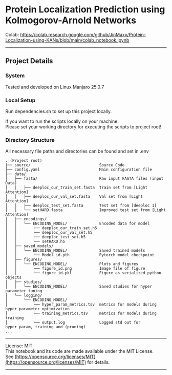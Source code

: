 # Protein Localization Prediction using Kolmogorov-Arnold Networks

Colab: https://colab.research.google.com/github/JinMaxx/Protein-Localization-using-KANs/blob/main/colab_notebook.ipynb

---
## Project Details

### System
Tested and developed on Linux Manjaro 25.0.7

### Local Setup
Run dependencies.sh to set up this project locally.  

If you want to run the scripts locally on your machine:  
Please set your working directory for executing the scripts to project root!  

### Directory Structure
All necessary file paths and directories can be found and set in .env
```
. (Project root)
├── source/                              Source Code
├── config.yaml                          Main configuration file
├── data/
│   ├── fasta/                           Raw input FASTA files (input Data)
│   │   ├── deeploc_our_train_set.fasta  Train set from [Light Attention]
│   │   ├── deeploc_our_val_set.fasta    Val set from [Light Attention]
│   │   ├── deeploc_test_set.fasta       Test set from [deeploc 1]
│   │   └── setHARD.fasta                Improved test set from [Light Attention]
│   ├── encodings/
│   │   └── ENCODING_MODEL/              Encoded data for model
│   │       ├── deeploc_our_train_set.h5
│   │       ├── deeploc_our_val_set.h5
│   │       ├── deeploc_test_set.h5
│   │       └── setHARD.h5
│   ├── saved_models/
│   │   └── ENCODING_MODEL/              Saved trained models
│   │       └── Model_id.pth             Pytorch model checkpoint
│   ├── figures/
│   │   └── ENCODING_MODEL/              Plots and figures
│   │       ├── figure_id.png            Image file of figure
│   │       └── figure_id.pkl            Figure as serialized python objects 
│   ├── studies/
│   │   └── ENCODING_MODEL/              Saved studies for hyper parameter tuning
│   └── logging/
│       └── ENCODING_MODEL/             
│           ├── hyper_param_metrics.tsv  metrics for models during hyper parameter optimization
│           ├── training_metrics.tsv     metrics for models during training
│           └── output.log               Logged std out for hyper_param, training and (pruning)
...
```


---

License: MIT  
This notebook and its code are made available under the MIT License.  
See [https://opensource.org/licenses/MIT](https://opensource.org/licenses/MIT) for details. 
 
---